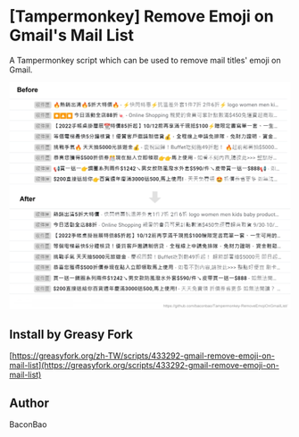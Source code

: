 # [Tampermonkey] Remove Emoji on Gmail's Mail List

A Tampermonkey script which can be used to remove mail titles' emoji on Gmail.

![sample](doc-assets/sample.jpg)

## Install by Greasy Fork

[https://greasyfork.org/zh-TW/scripts/433292-gmail-remove-emoji-on-mail-list](https://greasyfork.org/scripts/433292-gmail-remove-emoji-on-mail-list)

## Author

BaconBao

